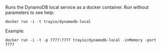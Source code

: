 Runs the DynamoDB local service as a docker container. Run without parameters to see help:

```
docker run -i -t trayio/dynamodb-local
```

Example:

```
docker run -i -t -p 7777:7777 trayio/dynamodb-local -inMemory -port 7777
```
